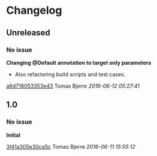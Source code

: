 
# Changelog

## Unreleased
### No issue

**Changing @Default annotation to target only parameters**

 * Also refactoring build scripts and test cases. 

[a6d716053353e43](https://github.com/tomasbjerre/java-method-invocation-builder/commit/a6d716053353e43) Tomas Bjerre *2016-06-12 05:27:41*


## 1.0
### No issue

**Initial**


[3f41a305e30ca5c](https://github.com/tomasbjerre/java-method-invocation-builder/commit/3f41a305e30ca5c) Tomas Bjerre *2016-06-11 15:55:12*


 